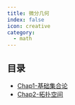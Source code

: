 ```yaml
---
title: 微分几何
index: false
icon: creative
category:
  - math
---
```


 ## 目录
- [Chap1-基础集合论](Chap1-基础集合论.md)
- [Chap2-拓扑空间](Chap2-拓扑空间.md)
